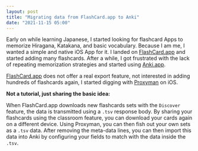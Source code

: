 ```yaml
---
layout: post
title: "Migrating data from FlashCard.app to Anki"
date: "2021-11-15 05:00"
---
```


Early on while learning Japanese, I started looking for flashcard Apps to memorize Hiragana, Katakana, and basic vocabulary. Because I am me, I wanted a simple and native iOS App for it. I landed on [FlashCard.app](http://flashcard.mobi) and started adding many flashcards. After a while, I got frustrated with the lack of repeating memorization strategies and started using [Anki.app](https://apps.ankiweb.net).

[FlashCard.app](http://flashcard.mobi) does not offer a real export feature, not interested in adding hundreds of flashcards again, I started digging with [Proxyman](https://proxyman.io) on iOS. 

**Not a tutorial, just sharing the basic idea:**

When FlashCard.app downloads new flashcards sets with the `Discover` feature, the data is transmitted using a `.tsv` response body. By sharing your flashcards using the classroom feature, you can download your cards again on a different device. Using Proxyman, you can then fish out your own sets as a `.tsv` data. After removing the meta-data lines, you can then import this data into Anki by configuring your fields to match with the data inside the `.tsv`.